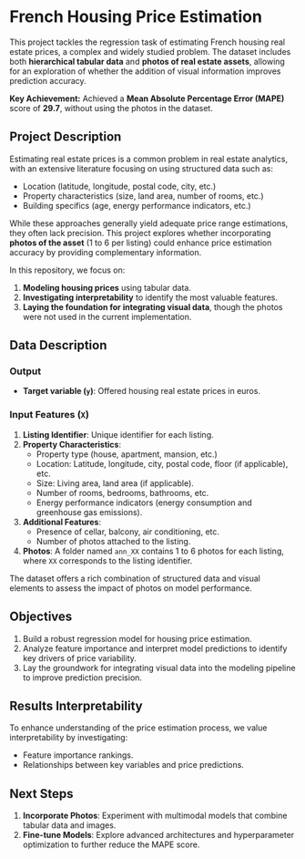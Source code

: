 # French Housing Price Estimation

This project tackles the regression task of estimating French housing real estate prices, a complex and widely studied problem. The dataset includes both **hierarchical tabular data** and **photos of real estate assets**, allowing for an exploration of whether the addition of visual information improves prediction accuracy.  

**Key Achievement:** Achieved a **Mean Absolute Percentage Error (MAPE)** score of **29.7**, without using the photos in the dataset.  

## Project Description

Estimating real estate prices is a common problem in real estate analytics, with an extensive literature focusing on using structured data such as:
- Location (latitude, longitude, postal code, city, etc.)
- Property characteristics (size, land area, number of rooms, etc.)
- Building specifics (age, energy performance indicators, etc.)

While these approaches generally yield adequate price range estimations, they often lack precision. This project explores whether incorporating **photos of the asset** (1 to 6 per listing) could enhance price estimation accuracy by providing complementary information.  

In this repository, we focus on:
1. **Modeling housing prices** using tabular data.
2. **Investigating interpretability** to identify the most valuable features.
3. **Laying the foundation for integrating visual data**, though the photos were not used in the current implementation.  

## Data Description

### Output
- **Target variable (`y`)**: Offered housing real estate prices in euros.

### Input Features (`X`)
1. **Listing Identifier**: Unique identifier for each listing.
2. **Property Characteristics**:  
   - Property type (house, apartment, mansion, etc.)
   - Location: Latitude, longitude, city, postal code, floor (if applicable), etc.
   - Size: Living area, land area (if applicable).
   - Number of rooms, bedrooms, bathrooms, etc.
   - Energy performance indicators (energy consumption and greenhouse gas emissions).
3. **Additional Features**:  
   - Presence of cellar, balcony, air conditioning, etc.
   - Number of photos attached to the listing.
4. **Photos**: A folder named `ann_XX` contains 1 to 6 photos for each listing, where `XX` corresponds to the listing identifier.  

The dataset offers a rich combination of structured data and visual elements to assess the impact of photos on model performance.


## Objectives
1. Build a robust regression model for housing price estimation.
2. Analyze feature importance and interpret model predictions to identify key drivers of price variability.
3. Lay the groundwork for integrating visual data into the modeling pipeline to improve prediction precision.  

## Results Interpretability
To enhance understanding of the price estimation process, we value interpretability by investigating:
- Feature importance rankings.
- Relationships between key variables and price predictions.  

## Next Steps
1. **Incorporate Photos**: Experiment with multimodal models that combine tabular data and images.
2. **Fine-tune Models**: Explore advanced architectures and hyperparameter optimization to further reduce the MAPE score.


